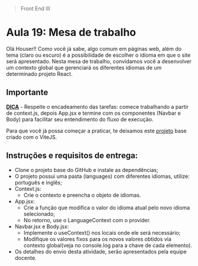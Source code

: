 > Front End III
# Aula 19: Mesa de trabalho

Olá Houser!! Como você já sabe, algo comum em páginas web, além do tema (claro ou escuro) é a possibilidade de escolher o idioma em que o site será apresentado. Nesta mesa de trabalho, convidamos você a desenvolver um contexto global que gerenciará os diferentes idiomas de um determinado projeto React.

## Importante
**<ins>DICA</ins>** - Respeite o encadeamento das tarefas: comece trabalhando a partir de context.js, depois App.jsx e termine com os componentes (Navbar e Body) para facilitar seu entendimento do fluxo de execução.

Para que você já possa começar a praticar, te deixamos este [projeto](https://github.com/xk08/DigitalHouse-PublicContent/tree/main/FrontEnd3/MesasDeTrabalho/ctd-fe3-aula-19-base-mesa-de-trabalho) base criado com o ViteJS. 

## Instruções e requisitos de entrega:
  - Clone o projeto base do GitHub e instale as dependências;
  - O projeto possui uma pasta (languages) com diferentes idiomas, utilize: português e inglês;
  - Context.js:
    - Crie o contexto e preencha o objeto de idiomas.
  - App.jsx:
    - Crie a função que modifica o valor do idioma atual pelo novo idioma selecionado;
    - No retorno, use o LanguageContext com o provider.
  - Navbar.jsx e Body.jsx:
    - Implemente o useContext() nos locais onde ele será necessário;
    - Modifique os valores fixos para os novos valores obtidos via contexto global(veja no console.log para a chave de cada elemento).
  - Os detalhes do envio desta atividade, serão apresentados pela equipe docente.
